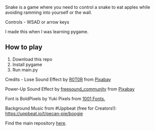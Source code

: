 Snake is a game where you need to control a snake to eat apples while avoiding ramming into yourself or the wall.

Controls - WSAD or arrow keys

I made this when I was learning pygame.

## How to play

1. Download this repo
2. Install pygame
3. Run main.py

Credits -
Lose Sound Effect by <a href="https://pixabay.com/users/r0t0r-34451638/?utm_source=link-attribution&utm_medium=referral&utm_campaign=music&utm_content=151672">R0T0R</a> from <a href="https://pixabay.com/sound-effects//?utm_source=link-attribution&utm_medium=referral&utm_campaign=music&utm_content=151672">Pixabay</a>

Power-Up Sound Effect by <a href="https://pixabay.com/users/freesound_community-46691455/?utm_source=link-attribution&utm_medium=referral&utm_campaign=music&utm_content=6768">freesound_community</a> from <a href="https://pixabay.com/sound-effects//?utm_source=link-attribution&utm_medium=referral&utm_campaign=music&utm_content=6768">Pixabay</a>

Font is BoldPixels by Yuki Pixels from <a href="https://www.1001fonts.com/boldpixels-font.html"> 1001 Fonts.</a>

Background Music from #Uppbeat (free for Creators!):
https://uppbeat.io/t/pecan-pie/boogie

Find the main repository <a href="https://github.com/Mathdallas-code/Python-snake">here</a>.

